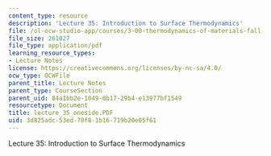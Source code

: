 ```yaml
---
content_type: resource
description: 'Lecture 35: Introduction to Surface Thermodynamics'
file: /ol-ocw-studio-app/courses/3-00-thermodynamics-of-materials-fall-2002/3d825adc53ed70f81b16719b20e05f61_lecture_35_oneside.PDF
file_size: 261027
file_type: application/pdf
learning_resource_types:
- Lecture Notes
license: https://creativecommons.org/licenses/by-nc-sa/4.0/
ocw_type: OCWFile
parent_title: Lecture Notes
parent_type: CourseSection
parent_uid: 84a1bb2e-1049-0b17-29b4-e13977bf1549
resourcetype: Document
title: lecture_35_oneside.PDF
uid: 3d825adc-53ed-70f8-1b16-719b20e05f61
---
```

Lecture 35: Introduction to Surface Thermodynamics